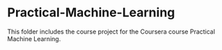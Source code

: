 # Practical-Machine-Learning
This folder includes the course project for the Coursera course Practical Machine Learning.
